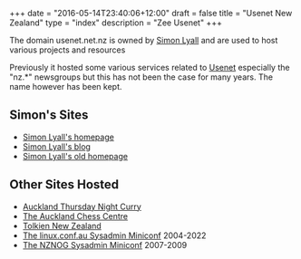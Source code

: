 +++
date = "2016-05-14T23:40:06+12:00"
draft = false
title = "Usenet New Zealand"
type = "index"
description = "Zee Usenet"
+++

The domain usenet.net.nz is owned by [Simon Lyall](http://www.simonlyall.com) and are used to host various
projects and resources

Previously it hosted some various services related to [Usenet](https://en.wikipedia.org/wiki/Usenet) 
especially the "nz.*" newsgroups but this has not been the case for many
years. The name however has been kept.

## Simon's Sites

* [Simon Lyall's homepage](https://www.simonlyall.com/)
* [Simon Lyall's blog](https://blog.darkmere.gen.nz/)
* [Simon Lyall's old homepage](https://www.darkmere.gen.nz/)

## Other Sites Hosted

* [Auckland Thursday Night Curry](https://auckland.thursdaynightcurry.com/)
* [The Auckland Chess Centre](https://www.aucklandchess.nz)
* [Tolkien New Zealand](https://www.tolkien.nz)
* [The linux.conf.au Sysadmin Miniconf](https://sysadmin.miniconf.org/) 2004-2022
* [The NZNOG Sysadmin Miniconf](https://nznog.miniconf.org/) 2007-2009



